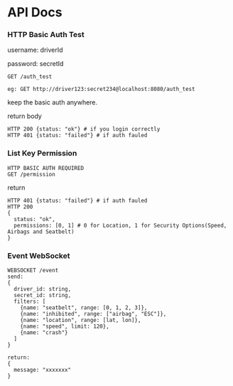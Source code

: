 # API Docs

### HTTP Basic Auth Test

username: driverId

password: secretId

```
GET /auth_test

eg: GET http://driver123:secret234@localhost:8080/auth_test
```

keep the basic auth anywhere.

return body

```
HTTP 200 {status: "ok"} # if you login correctly
HTTP 401 {status: "failed"} # if auth fauled
```

### List Key Permission

```
HTTP BASIC AUTH REQUIRED
GET /permission
```

return

```
HTTP 401 {status: "failed"} # if auth fauled
HTTP 200 
{
  status: "ok",
  permissions: [0, 1] # 0 for Location, 1 for Security Options(Speed, Airbags and Seatbelt)
}
```

### Event WebSocket

```
WEBSOCKET /event
send:
{
  driver_id: string,
  secret_id: string,
  filters: [
  	{name: "seatbelt", range: [0, 1, 2, 3]},
  	{name: "inhibited", range: ["airbag", "ESC"]},
  	{name: "location", range: [lat, lon]},
  	{name: "speed", limit: 120},
  	{name: "crash"}
  ]
}

return:
{
  message: "xxxxxxx"
}
```

